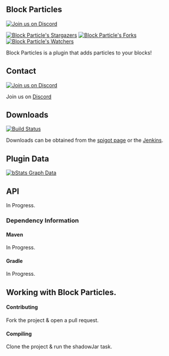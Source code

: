 ## Block Particles

[![Join us on Discord](https://img.shields.io/discord/182615261403283459.svg?label=&logo=discord&logoColor=ffffff&color=7389D8&labelColor=6A7EC2)](https://discord.badbones69.com)

[![Block Particle's Stargazers](https://img.shields.io/github/stars/Crazy-Crew/Block-Particles?label=stars&logo=github)](https://github.com/Crazy-Crew/Block-Particles/stargazers)
[![Block Particle's Forks](https://img.shields.io/github/forks/Crazy-Crew/Block-Particles?label=forks&logo=github)](https://github.com/Crazy-Crew/Block-Particles/network/members)
[![Block Particle's Watchers](https://img.shields.io/github/watchers/Crazy-Crew/Block-Particles?label=watchers&logo=github)](https://github.com/Crazy-Crew/Block-Particles/watchers)

Block Particles is a plugin that adds particles to your blocks!

## Contact
[![Join us on Discord](https://img.shields.io/discord/182615261403283459.svg?label=&logo=discord&logoColor=ffffff&color=7389D8&labelColor=6A7EC2)](https://discord.badbones69.com)

Join us on [Discord](https://discord.badbones69.com)

## Downloads
[![Build Status](https://jenkins.badbones69.com/view/Stable/job/Block-Particles/badge/icon)](https://jenkins.badbones69.com/view/Stable/job/Block-Particles/)

Downloads can be obtained from the [spigot page](https://www.spigotmc.org/resources/block-particles.13877/) or the [Jenkins](https://jenkins.badbones69.com/view/Stable/job/Block-Particles/).

## Plugin Data
[![bStats Graph Data](https://bstats.org/signatures/bukkit/BlockParticles.svg)](https://bstats.org/plugin/bukkit/BlockParticles/4625)

## API
In Progress.

### Dependency Information

#### Maven
In Progress.

#### Gradle
In Progress.

## Working with Block Particles.

#### Contributing
Fork the project & open a pull request.

#### Compiling
Clone the project & run the shadowJar task.
